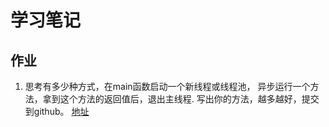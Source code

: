 # 学习笔记
## 作业
1. 思考有多少种方式，在main函数启动一个新线程或线程池， 异步运行一个方法，拿到这个方法的返回值后，退出主线程. 写出你的方法，越多越好，提交到github。
[地址](https://github.com/PeixyJ/JAVA-01/tree/main/Week_04/GeekTimeWork7)